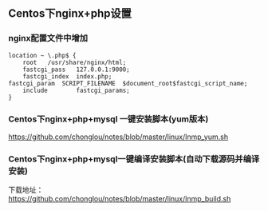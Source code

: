 Centos下nginx+php设置
------------

### nginx配置文件中增加
    location ~ \.php$ {
        root   /usr/share/nginx/html;
        fastcgi_pass   127.0.0.1:9000;
        fastcgi_index  index.php;
	fastcgi_param  SCRIPT_FILENAME  $document_root$fastcgi_script_name;
        include        fastcgi_params;
    }

### Centos下nginx+php+mysql 一键安装脚本(yum版本)
https://github.com/chonglou/notes/blob/master/linux/lnmp_yum.sh

### Centos下nginx+php+mysql一键编译安装脚本(自动下载源码并编译安装)
下载地址：https://github.com/chonglou/notes/blob/master/linux/lnmp_build.sh

